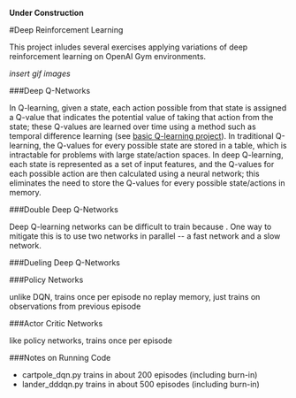 **Under Construction**

#Deep Reinforcement Learning

This project inludes several exercises applying variations of deep reinforcement learning on OpenAI Gym environments.

*insert gif images*

###Deep Q-Networks

In Q-learning, given a state, each action possible from that state is assigned a Q-value that indicates the potential value of taking that action from the state; these Q-values are learned over time using a method such as temporal difference learning (see [basic Q-learning project](https://github.com/iamshang1/Projects/tree/master/Basic_ML/Reinforcement_Learning)). In traditional Q-learning, the Q-values for every possible state are stored in a table, which is intractable for problems with large state/action spaces. In deep Q-learning, each state is represented as a set of input features, and the Q-values for each possible action are then calculated using a neural network; this eliminates the need to store the Q-values for every possible state/actions in memory.

###Double Deep Q-Networks

Deep Q-learning networks can be difficult to train because . One way to mitigate this is to use two networks in parallel -- a fast network and a slow network.

###Dueling Deep Q-Networks

###Policy Networks

unlike DQN, trains once per episode
no replay memory, just trains on observations from previous episode

###Actor Critic Networks

like policy networks, trains once per episode

###Notes on Running Code

 - cartpole_dqn.py trains in about 200 episodes (including burn-in)
 - lander_dddqn.py trains in about 500 episodes (including burn-in)